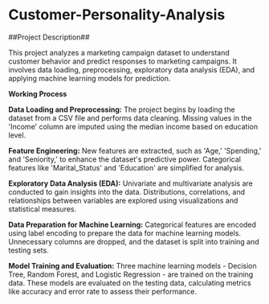 # Customer-Personality-Analysis
##Project Description##

This project analyzes a marketing campaign dataset to understand customer behavior and predict responses to marketing campaigns. It involves data loading, preprocessing, exploratory data analysis (EDA), and applying machine learning models for prediction.

**Working Process**

**Data Loading and Preprocessing:** The project begins by loading the dataset from a CSV file and performs data cleaning. Missing values in the 'Income' column are imputed using the median income based on education level.

**Feature Engineering:** New features are extracted, such as 'Age,' 'Spending,' and 'Seniority,' to enhance the dataset's predictive power. Categorical features like 'Marital_Status' and 'Education' are simplified for analysis.

**Exploratory Data Analysis (EDA):** Univariate and multivariate analysis are conducted to gain insights into the data. Distributions, correlations, and relationships between variables are explored using visualizations and statistical measures.

**Data Preparation for Machine Learning:** Categorical features are encoded using label encoding to prepare the data for machine learning models. Unnecessary columns are dropped, and the dataset is split into training and testing sets.

**Model Training and Evaluation:** Three machine learning models - Decision Tree, Random Forest, and Logistic Regression - are trained on the training data. These models are evaluated on the testing data, calculating metrics like accuracy and error rate to assess their performance.
